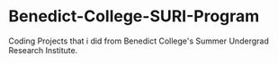 # Benedict-College-SURI-Program
Coding Projects that i did from Benedict College's Summer Undergrad Research Institute.
